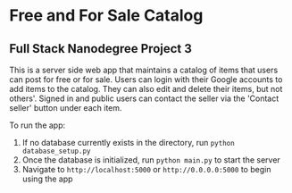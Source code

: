 # Free and For Sale Catalog
## Full Stack Nanodegree Project 3

This is a server side web app that maintains a catalog of items that users can post for free or for sale. Users can login with their Google accounts to add items to the catalog. They can also edit and delete their items, but not others'. Signed in and public users can contact the seller via the 'Contact seller' button under each item.

To run the app:

1) If no database currently exists in the directory, run `python database_setup.py`
2) Once the database is initialized, run `python main.py` to start the server
3) Navigate to `http://localhost:5000` or `http://0.0.0.0:5000` to begin using the app

